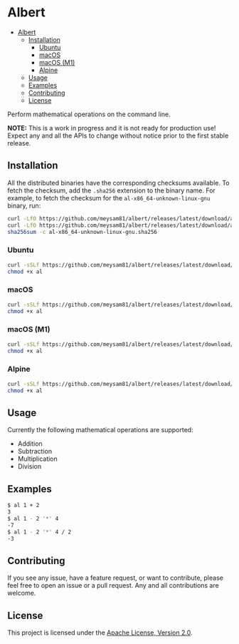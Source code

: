 # Albert

<!-- START doctoc generated TOC please keep comment here to allow auto update -->
<!-- DON'T EDIT THIS SECTION, INSTEAD RE-RUN doctoc TO UPDATE -->

- [Albert](#albert)
  - [Installation](#installation)
    - [Ubuntu](#ubuntu)
    - [macOS](#macos)
    - [macOS (M1)](#macos-m1)
    - [Alpine](#alpine)
  - [Usage](#usage)
  - [Examples](#examples)
  - [Contributing](#contributing)
  - [License](#license)

<!-- END doctoc generated TOC please keep comment here to allow auto update -->

Perform mathematical operations on the command line.

**NOTE:** This is a work in progress and it is not ready for production use!
Expect any and all the APIs to change without notice prior to the first stable
release.

## Installation

All the distributed binaries have the corresponding checksums available. To
fetch the checksum, add the `.sha256` extension to the binary name. For
example, to fetch the checksum for the `al-x86_64-unknown-linux-gnu` binary,
run:

```bash
curl -LfO https://github.com/meysam81/albert/releases/latest/download/al-x86_64-unknown-linux-gnu
curl -LfO https://github.com/meysam81/albert/releases/latest/download/al-x86_64-unknown-linux-gnu.sha256
sha256sum -c al-x86_64-unknown-linux-gnu.sha256
```

### Ubuntu

```bash
curl -sSLf https://github.com/meysam81/albert/releases/latest/download/al-x86_64-unknown-linux-gnu -o al
chmod +x al
```

### macOS

```bash
curl -sSLf https://github.com/meysam81/albert/releases/latest/download/al-x86_64-apple-darwin -o al
chmod +x al
```

### macOS (M1)

```bash
curl -sSLf https://github.com/meysam81/albert/releases/latest/download/al-aarch64-apple-darwin -o al
chmod +x al
```

### Alpine

```bash
curl -sSLf https://github.com/meysam81/albert/releases/latest/download/al-x86_64-unknown-linux-musl  -o al
chmod +x al
```

## Usage

Currently the following mathematical operations are supported:

- Addition
- Subtraction
- Multiplication
- Division

## Examples

```bash
$ al 1 + 2
3
$ al 1 - 2 '*' 4
-7
$ al 1 - 2 '*' 4 / 2
-3
```

## Contributing

If you see any issue, have a feature request, or want to contribute, please
feel free to open an issue or a pull request. Any and all contributions are
welcome.

## License

This project is licensed under the [Apache License, Version 2.0](LICENSE).
